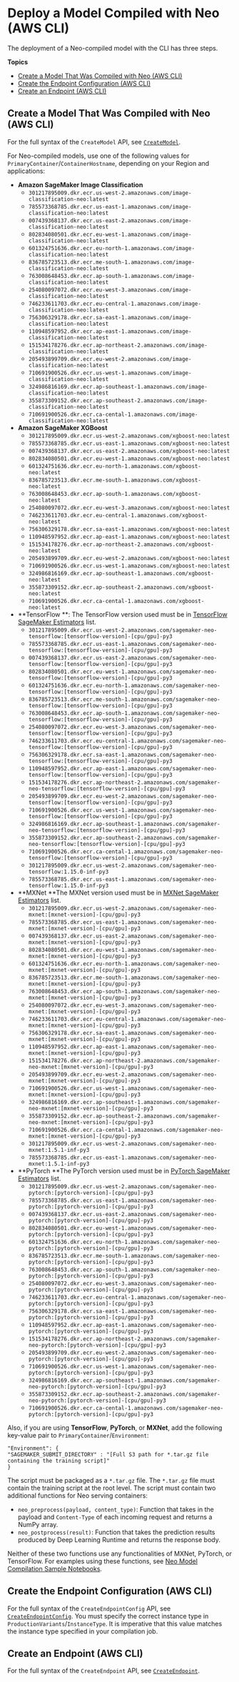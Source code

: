 # Deploy a Model Compiled with Neo \(AWS CLI\)<a name="neo-deployment-hosting-services-cli"></a>

The deployment of a Neo\-compiled model with the CLI has three steps\.

**Topics**
+ [Create a Model That Was Compiled with Neo \(AWS CLI\)](#neo-deployment-hosting-services-cli-create-model)
+ [Create the Endpoint Configuration \(AWS CLI\)](#neo-deployment-hosting-services-cli-create-endpoint-config)
+ [Create an Endpoint \(AWS CLI\)](#neo-deployment-hosting-services-cli-create-endpoint)

## Create a Model That Was Compiled with Neo \(AWS CLI\)<a name="neo-deployment-hosting-services-cli-create-model"></a>

For the full syntax of the `CreateModel` API, see [ `CreateModel`](https://docs.aws.amazon.com/sagemaker/latest/APIReference/API_CreateModel.html)\.

For Neo\-compiled models, use one of the following values for `PrimaryContainer`/`ContainerHostname`, depending on your Region and applications: 
+ **Amazon SageMaker Image Classification**
  + `301217895009.dkr.ecr.us-west-2.amazonaws.com/image-classification-neo:latest`
  + `785573368785.dkr.ecr.us-east-1.amazonaws.com/image-classification-neo:latest`
  + `007439368137.dkr.ecr.us-east-2.amazonaws.com/image-classification-neo:latest`
  + `802834080501.dkr.ecr.eu-west-1.amazonaws.com/image-classification-neo:latest`
  + `601324751636.dkr.ecr.eu-north-1.amazonaws.com/image-classification-neo:latest` 
  + `836785723513.dkr.ecr.me-south-1.amazonaws.com/image-classification-neo:latest` 
  + `763008648453.dkr.ecr.ap-south-1.amazonaws.com/image-classification-neo:latest` 
  + `254080097072.dkr.ecr.eu-west-3.amazonaws.com/image-classification-neo:latest` 
  + `746233611703.dkr.ecr.eu-central-1.amazonaws.com/image-classification-neo:latest` 
  + `756306329178.dkr.ecr.sa-east-1.amazonaws.com/image-classification-neo:latest` 
  + `110948597952.dkr.ecr.ap-east-1.amazonaws.com/image-classification-neo:latest` 
  + `151534178276.dkr.ecr.ap-northeast-2.amazonaws.com/image-classification-neo:latest` 
  + `205493899709.dkr.ecr.eu-west-2.amazonaws.com/image-classification-neo:latest` 
  + `710691900526.dkr.ecr.us-west-1.amazonaws.com/image-classification-neo:latest` 
  + `324986816169.dkr.ecr.ap-southeast-1.amazonaws.com/image-classification-neo:latest` 
  + `355873309152.dkr.ecr.ap-southeast-2.amazonaws.com/image-classification-neo:latest` 
  + `710691900526.dkr.ecr.ca-cental-1.amazonaws.com/image-classification-neo:latest` 
+ **Amazon SageMaker XGBoost**
  + `301217895009.dkr.ecr.us-west-2.amazonaws.com/xgboost-neo:latest` 
  + `785573368785.dkr.ecr.us-east-1.amazonaws.com/xgboost-neo:latest` 
  + `007439368137.dkr.ecr.us-east-2.amazonaws.com/xgboost-neo:latest` 
  + `802834080501.dkr.ecr.eu-west-1.amazonaws.com/xgboost-neo:latest` 
  + `601324751636.dkr.ecr.eu-north-1.amazonaws.com/xgboost-neo:latest` 
  + `836785723513.dkr.ecr.me-south-1.amazonaws.com/xgboost-neo:latest` 
  + `763008648453.dkr.ecr.ap-south-1.amazonaws.com/xgboost-neo:latest` 
  + `254080097072.dkr.ecr.eu-west-3.amazonaws.com/xgboost-neo:latest` 
  + `746233611703.dkr.ecr.eu-central-1.amazonaws.com/xgboost-neo:latest` 
  + `756306329178.dkr.ecr.sa-east-1.amazonaws.com/xgboost-neo:latest` 
  + `110948597952.dkr.ecr.ap-east-1.amazonaws.com/xgboost-neo:latest` 
  + `151534178276.dkr.ecr.ap-northeast-2.amazonaws.com/xgboost-neo:latest` 
  + `205493899709.dkr.ecr.eu-west-2.amazonaws.com/xgboost-neo:latest` 
  + `710691900526.dkr.ecr.us-west-1.amazonaws.com/xgboost-neo:latest` 
  + `324986816169.dkr.ecr.ap-southeast-1.amazonaws.com/xgboost-neo:latest` 
  + `355873309152.dkr.ecr.ap-southeast-2.amazonaws.com/xgboost-neo:latest` 
  + `710691900526.dkr.ecr.ca-cental-1.amazonaws.com/xgboost-neo:latest` 
+ **TensorFlow **: The TensorFlow version used must be in [TensorFlow SageMaker Estimators](https://github.com/aws/sagemaker-python-sdk#tensorflow-sagemaker-estimators) list\.
  + `301217895009.dkr.ecr.us-west-2.amazonaws.com/sagemaker-neo-tensorflow:[tensorflow-version]-[cpu/gpu]-py3`
  + `785573368785.dkr.ecr.us-east-1.amazonaws.com/sagemaker-neo-tensorflow:[tensorflow-version]-[cpu/gpu]-py3`
  + `007439368137.dkr.ecr.us-east-2.amazonaws.com/sagemaker-neo-tensorflow:[tensorflow-version]-[cpu/gpu]-py3`
  + `802834080501.dkr.ecr.eu-west-1.amazonaws.com/sagemaker-neo-tensorflow:[tensorflow-version]-[cpu/gpu]-py3`
  + `601324751636.dkr.ecr.eu-north-1.amazonaws.com/sagemaker-neo-tensorflow:[tensorflow-version]-[cpu/gpu]-py3` 
  + `836785723513.dkr.ecr.me-south-1.amazonaws.com/sagemaker-neo-tensorflow:[tensorflow-version]-[cpu/gpu]-py3` 
  + `763008648453.dkr.ecr.ap-south-1.amazonaws.com/sagemaker-neo-tensorflow:[tensorflow-version]-[cpu/gpu]-py3` 
  + `254080097072.dkr.ecr.eu-west-3.amazonaws.com/sagemaker-neo-tensorflow:[tensorflow-version]-[cpu/gpu]-py3` 
  + `746233611703.dkr.ecr.eu-central-1.amazonaws.com/sagemaker-neo-tensorflow:[tensorflow-version]-[cpu/gpu]-py3` 
  + `756306329178.dkr.ecr.sa-east-1.amazonaws.com/sagemaker-neo-tensorflow:[tensorflow-version]-[cpu/gpu]-py3` 
  + `110948597952.dkr.ecr.ap-east-1.amazonaws.com/sagemaker-neo-tensorflow:[tensorflow-version]-[cpu/gpu]-py3` 
  + `151534178276.dkr.ecr.ap-northeast-2.amazonaws.com/sagemaker-neo-tensorflow:[tensorflow-version]-[cpu/gpu]-py3` 
  + `205493899709.dkr.ecr.eu-west-2.amazonaws.com/sagemaker-neo-tensorflow:[tensorflow-version]-[cpu/gpu]-py3` 
  + `710691900526.dkr.ecr.us-west-1.amazonaws.com/sagemaker-neo-tensorflow:[tensorflow-version]-[cpu/gpu]-py3` 
  + `324986816169.dkr.ecr.ap-southeast-1.amazonaws.com/sagemaker-neo-tensorflow:[tensorflow-version]-[cpu/gpu]-py3` 
  + `355873309152.dkr.ecr.ap-southeast-2.amazonaws.com/sagemaker-neo-tensorflow:[tensorflow-version]-[cpu/gpu]-py3` 
  + `710691900526.dkr.ecr.ca-cental-1.amazonaws.com/sagemaker-neo-tensorflow:[tensorflow-version]-[cpu/gpu]-py3` 
  + `301217895009.dkr.ecr.us-west-2.amazonaws.com/sagemaker-neo-tensorflow:1.15.0-inf-py3` 
  + `785573368785.dkr.ecr.us-east-1.amazonaws.com/sagemaker-neo-tensorflow:1.15.0-inf-py3` 
+ **MXNet **The MXNet version used must be in [MXNet SageMaker Estimators](https://github.com/aws/sagemaker-python-sdk#mxnet-sagemaker-estimators) list\.
  + `301217895009.dkr.ecr.us-west-2.amazonaws.com/sagemaker-neo-mxnet:[mxnet-version]-[cpu/gpu]-py3`
  + `785573368785.dkr.ecr.us-east-1.amazonaws.com/sagemaker-neo-mxnet:[mxnet-version]-[cpu/gpu]-py3`
  + `007439368137.dkr.ecr.us-east-2.amazonaws.com/sagemaker-neo-mxnet:[mxnet-version]-[cpu/gpu]-py3`
  + `802834080501.dkr.ecr.eu-west-1.amazonaws.com/sagemaker-neo-mxnet:[mxnet-version]-[cpu/gpu]-py3`
  + `601324751636.dkr.ecr.eu-north-1.amazonaws.com/sagemaker-neo-mxnet:[mxnet-version]-[cpu/gpu]-py3` 
  + `836785723513.dkr.ecr.me-south-1.amazonaws.com/sagemaker-neo-mxnet:[mxnet-version]-[cpu/gpu]-py3` 
  + `763008648453.dkr.ecr.ap-south-1.amazonaws.com/sagemaker-neo-mxnet:[mxnet-version]-[cpu/gpu]-py3` 
  + `254080097072.dkr.ecr.eu-west-3.amazonaws.com/sagemaker-neo-mxnet:[mxnet-version]-[cpu/gpu]-py3` 
  + `746233611703.dkr.ecr.eu-central-1.amazonaws.com/sagemaker-neo-mxnet:[mxnet-version]-[cpu/gpu]-py3` 
  + `756306329178.dkr.ecr.sa-east-1.amazonaws.com/sagemaker-neo-mxnet:[mxnet-version]-[cpu/gpu]-py3` 
  + `110948597952.dkr.ecr.ap-east-1.amazonaws.com/sagemaker-neo-mxnet:[mxnet-version]-[cpu/gpu]-py3` 
  + `151534178276.dkr.ecr.ap-northeast-2.amazonaws.com/sagemaker-neo-mxnet:[mxnet-version]-[cpu/gpu]-py3` 
  + `205493899709.dkr.ecr.eu-west-2.amazonaws.com/sagemaker-neo-mxnet:[mxnet-version]-[cpu/gpu]-py3` 
  + `710691900526.dkr.ecr.us-west-1.amazonaws.com/sagemaker-neo-mxnet:[mxnet-version]-[cpu/gpu]-py3` 
  + `324986816169.dkr.ecr.ap-southeast-1.amazonaws.com/sagemaker-neo-mxnet:[mxnet-version]-[cpu/gpu]-py3` 
  + `355873309152.dkr.ecr.ap-southeast-2.amazonaws.com/sagemaker-neo-mxnet:[mxnet-version]-[cpu/gpu]-py3` 
  + `710691900526.dkr.ecr.ca-cental-1.amazonaws.com/sagemaker-neo-mxnet:[mxnet-version]-[cpu/gpu]-py3` 
  + `301217895009.dkr.ecr.us-west-2.amazonaws.com/sagemaker-neo-mxnet:1.5.1-inf-py3` 
  + `785573368785.dkr.ecr.us-east-1.amazonaws.com/sagemaker-neo-mxnet:1.5.1-inf-py3` 
+ **PyTorch **The PyTorch version used must be in [PyTorch SageMaker Estimators](https://github.com/aws/sagemaker-python-sdk#pytorch-sagemaker-estimators) list\.
  + `301217895009.dkr.ecr.us-west-2.amazonaws.com/sagemaker-neo-pytorch:[pytorch-version]-[cpu/gpu]-py3`
  + `785573368785.dkr.ecr.us-east-1.amazonaws.com/sagemaker-neo-pytorch:[pytorch-version]-[cpu/gpu]-py3`
  + `007439368137.dkr.ecr.us-east-2.amazonaws.com/sagemaker-neo-pytorch:[pytorch-version]-[cpu/gpu]-py3`
  + `802834080501.dkr.ecr.eu-west-1.amazonaws.com/sagemaker-neo-pytorch:[pytorch-version]-[cpu/gpu]-py3`
  + `601324751636.dkr.ecr.eu-north-1.amazonaws.com/sagemaker-neo-pytorch:[pytorch-version]-[cpu/gpu]-py3` 
  + `836785723513.dkr.ecr.me-south-1.amazonaws.com/sagemaker-neo-pytorch:[pytorch-version]-[cpu/gpu]-py3` 
  + `763008648453.dkr.ecr.ap-south-1.amazonaws.com/sagemaker-neo-pytorch:[pytorch-version]-[cpu/gpu]-py3` 
  + `254080097072.dkr.ecr.eu-west-3.amazonaws.com/sagemaker-neo-pytorch:[pytorch-version]-[cpu/gpu]-py3` 
  + `746233611703.dkr.ecr.eu-central-1.amazonaws.com/sagemaker-neo-pytorch:[pytorch-version]-[cpu/gpu]-py3` 
  + `756306329178.dkr.ecr.sa-east-1.amazonaws.com/sagemaker-neo-pytorch:[pytorch-version]-[cpu/gpu]-py3` 
  + `110948597952.dkr.ecr.ap-east-1.amazonaws.com/sagemaker-neo-pytorch:[pytorch-version]-[cpu/gpu]-py3` 
  + `151534178276.dkr.ecr.ap-northeast-2.amazonaws.com/sagemaker-neo-pytorch:[pytorch-version]-[cpu/gpu]-py3` 
  + `205493899709.dkr.ecr.eu-west-2.amazonaws.com/sagemaker-neo-pytorch:[pytorch-version]-[cpu/gpu]-py3` 
  + `710691900526.dkr.ecr.us-west-1.amazonaws.com/sagemaker-neo-pytorch:[pytorch-version]-[cpu/gpu]-py3` 
  + `324986816169.dkr.ecr.ap-southeast-1.amazonaws.com/sagemaker-neo-pytorch:[pytorch-version]-[cpu/gpu]-py3` 
  + `355873309152.dkr.ecr.ap-southeast-2.amazonaws.com/sagemaker-neo-pytorch:[pytorch-version]-[cpu/gpu]-py3` 
  + `710691900526.dkr.ecr.ca-cental-1.amazonaws.com/sagemaker-neo-pytorch:[pytorch-version]-[cpu/gpu]-py3` 

Also, if you are using **TensorFlow**, **PyTorch**, or **MXNet**, add the following key\-value pair to `PrimaryContainer`/`Environment`:

```
"Environment": {
"SAGEMAKER_SUBMIT_DIRECTORY" : "[Full S3 path for *.tar.gz file containing the training script]"
}
```

The script must be packaged as a `*.tar.gz` file\. The `*.tar.gz` file must contain the training script at the root level\. The script must contain two additional functions for Neo serving containers:
+ `neo_preprocess(payload, content_type)`: Function that takes in the payload and `Content-Type` of each incoming request and returns a NumPy array\.
+ `neo_postprocess(result)`: Function that takes the prediction results produced by Deep Learning Runtime and returns the response body\.

Neither of these two functions use any functionalities of MXNet, PyTorch, or TensorFlow\. For examples using these functions, see [Neo Model Compilation Sample Notebooks](neo.md#neo-sample-notebooks)\.

## Create the Endpoint Configuration \(AWS CLI\)<a name="neo-deployment-hosting-services-cli-create-endpoint-config"></a>

For the full syntax of the `CreateEndpointConfig` API, see [ `CreateEndpointConfig`](https://docs.aws.amazon.com/sagemaker/latest/APIReference/API_CreateEndpointConfig.html)\. You must specify the correct instance type in `ProductionVariants`/`InstanceType`\. It is imperative that this value matches the instance type specified in your compilation job\.

## Create an Endpoint \(AWS CLI\)<a name="neo-deployment-hosting-services-cli-create-endpoint"></a>

For the full syntax of the `CreateEndpoint` API, see [ `CreateEndpoint`](https://docs.aws.amazon.com/sagemaker/latest/APIReference/API_CreateEndpoint.html)\. 